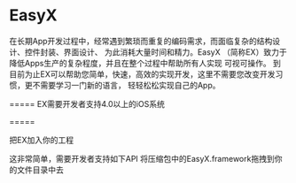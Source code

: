 EasyX
=====
在长期App开发过程中，经常遇到繁琐而重复的编码需求，而面临复杂的结构设计、控件封装、界面设计、
为此消耗大量时间和精力。EasyX （简称EX）致力于降低Apps生产的复杂程度，并且在整个过程中帮助所有人实现
可视可操作。
到目前为止EX可以帮助您简单，快速，高效的实现开发，这里不需要您改变开发习惯，更不需要学习一门新的语言，
轻轻松松实现自己的App。

=====
EX需要开发者支持4.0以上的iOS系统

=====

把EX加入你的工程

这非常简单，需要开发者支持如下API
将压缩包中的EasyX.framework拖拽到你的文件目录中去

